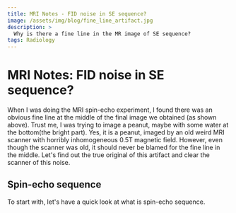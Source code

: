 ```yaml
---
title: MRI Notes - FID noise in SE sequence?
image: /assets/img/blog/fine_line_artifact.jpg
description: >
  Why is there a fine line in the MR image of SE sequence?
tags: Radiology
---
```


# MRI Notes: FID noise in SE sequence?
When I was doing the MRI spin-echo experiment, I found there was an obvious fine line at the middle of the final image we obtained
(as shown above). Trust me, I was trying to image a peanut, maybe with some water at the bottom(the bright part). Yes, it is a peanut,
imaged by an old weird MRI scanner with horribly inhomogeneous 0.5T magnetic field. However, even though the scanner was old, it should
never be blamed for the fine line in the middle. Let's find out the true original of this artifact and clear the scanner of this noise.

## Spin-echo sequence
To start with, let's have a quick look at what is spin-echo sequence.
